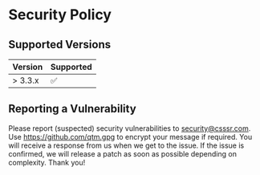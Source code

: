 # Security Policy

## Supported Versions

| Version   | Supported          |
| --------- | ------------------ |
| > 3.3.x   | :white_check_mark: |

## Reporting a Vulnerability

Please report (suspected) security vulnerabilities to security@csssr.com. Use https://github.com/qtm.gpg to encrypt your message if required.
You will receive a response from us when we get to the issue. If the issue is confirmed, we will release a patch as soon as possible depending on complexity.
Thank you!
